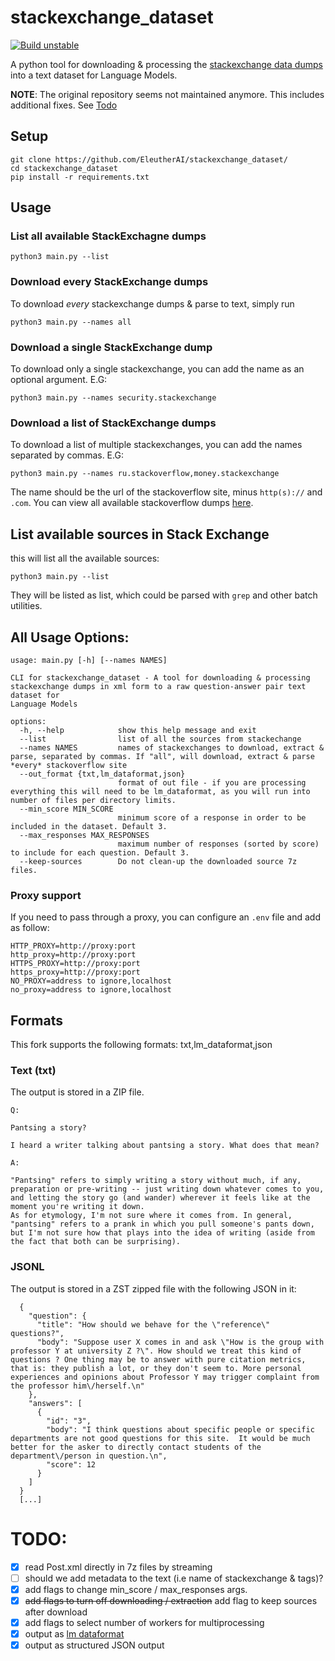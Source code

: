 # stackexchange_dataset

[![Build unstable](https://github.com/lfoppiano/stackexchange-dataset/actions/workflows/ci-build.yml/badge.svg)](https://github.com/lfoppiano/stackexchange-dataset/actions/workflows/ci-build.yml)

A python tool for downloading & processing the [stackexchange data dumps](https://archive.org/details/stackexchange) into a text dataset for Language Models.

**NOTE**: The original repository seems not maintained anymore. This includes additional fixes. See [Todo](#todo)

[//]: # (Download the whole processed dataset [here]&#40;https://eaidata.bmk.sh/data/stackexchange_dataset.tar&#41;)

## Setup
```
git clone https://github.com/EleutherAI/stackexchange_dataset/
cd stackexchange_dataset
pip install -r requirements.txt
```
## Usage


### List all available StackExchagne dumps

```
python3 main.py --list 
```

### Download every StackExchange dumps 

To download *every* stackexchange dumps & parse to text, simply run

```
python3 main.py --names all
```

### Download a single StackExchange dump 

To download only a single stackexchange, you can add the name as an optional argument. E.G: 

```
python3 main.py --names security.stackexchange
```

### Download a list of StackExchange dumps

To download a list of multiple stackexchanges, you can add the names separated by commas. E.G:

```
python3 main.py --names ru.stackoverflow,money.stackexchange
```

The name should be the url of the stackoverflow site, minus `http(s)://` and `.com`. You can view all available stackoverflow dumps [here](https://archive.org/download/stackexchange).

## List available sources in Stack Exchange

this will list all the available sources: 

```
python3 main.py --list
```

They will be listed as list, which could be parsed with `grep` and other batch utilities.


## All Usage Options:

```
usage: main.py [-h] [--names NAMES]

CLI for stackexchange_dataset - A tool for downloading & processing
stackexchange dumps in xml form to a raw question-answer pair text dataset for
Language Models

options:
  -h, --help            show this help message and exit
  --list                list of all the sources from stackechange
  --names NAMES         names of stackexchanges to download, extract & parse, separated by commas. If "all", will download, extract & parse *every* stackoverflow site
  --out_format {txt,lm_dataformat,json}
                        format of out file - if you are processing everything this will need to be lm_dataformat, as you will run into number of files per directory limits.
  --min_score MIN_SCORE
                        minimum score of a response in order to be included in the dataset. Default 3.
  --max_responses MAX_RESPONSES
                        maximum number of responses (sorted by score) to include for each question. Default 3.
  --keep-sources        Do not clean-up the downloaded source 7z files.

```

### Proxy support 

If you need to pass through a proxy, you can configure an `.env` file and add as follow: 

```
HTTP_PROXY=http://proxy:port
http_proxy=http://proxy:port
HTTPS_PROXY=http://proxy:port
https_proxy=http://proxy:port
NO_PROXY=address to ignore,localhost
no_proxy=address to ignore,localhost
```

## Formats 

This fork supports the following formats: txt,lm_dataformat,json

### Text (txt)

The output is stored in a ZIP file. 

```
Q:

Pantsing a story?

I heard a writer talking about pantsing a story. What does that mean?

A:

"Pantsing" refers to simply writing a story without much, if any, preparation or pre-writing -- just writing down whatever comes to you, and letting the story go (and wander) wherever it feels like at the moment you're writing it down.
As for etymology, I'm not sure where it comes from. In general, "pantsing" refers to a prank in which you pull someone's pants down, but I'm not sure how that plays into the idea of writing (aside from the fact that both can be surprising).
```

### JSONL

The output is stored in a ZST zipped file with the following JSON in it: 

```jsonl
  {
    "question": {
      "title": "How should we behave for the \"reference\" questions?",
      "body": "Suppose user X comes in and ask \"How is the group with professor Y at university Z ?\". How should we treat this kind of questions ? One thing may be to answer with pure citation metrics, that is: they publish a lot, or they don't seem to. More personal experiences and opinions about Professor Y may trigger complaint from the professor him\/herself.\n"
    },
    "answers": [
      {
        "id": "3",
        "body": "I think questions about specific people or specific departments are not good questions for this site.  It would be much better for the asker to directly contact students of the department\/person in question.\n",
        "score": 12
      }
    ]
  }
  [...]
```


# TODO: 

- [x] read Post.xml directly in 7z files by streaming 
- [ ] should we add metadata to the text (i.e name of stackexchange & tags)?
- [x] add flags to change min_score / max_responses args.
- [x] ~~add flags to turn off downloading / extraction~~ add flag to keep sources after download 
- [x] add flags to select number of workers for multiprocessing
- [x] output as [lm dataformat](https://github.com/leogao2/lm_dataformat)
- [x] output as structured JSON output
